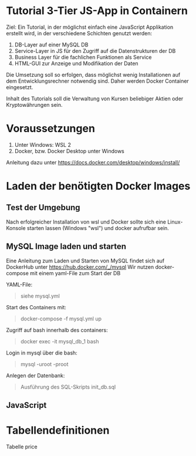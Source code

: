 # Tutorial 3-Tier JS-App in Containern

Ziel: Ein Tutorial, in der möglichst einfach eine JavaScript Applikation erstellt wird, in der verschiedene 
Schichten genutzt werden:

1. DB-Layer auf einer MySQL DB
2. Service-Layer in JS für den Zugriff auf die Datenstrukturen der DB
3. Business Layer für die fachlichen Funktionen als Service
4. HTML-GUI zur Anzeige und Modifikation der Daten

Die Umsetzung soll so erfolgen, dass möglichst wenig Installationen auf dem Entwicklungsrechner notwendig sind. Daher
werden Docker Container eingesetzt.

Inhalt des Tutorials soll die Verwaltung von Kursen beliebiger Aktien oder Kryptowährungen sein.

# Voraussetzungen

1. Unter Windows: WSL 2
2. Docker, bzw. Docker Desktop unter Windows

Anleitung dazu unter https://docs.docker.com/desktop/windows/install/


# Laden der benötigten Docker Images

## Test der Umgebung

Nach erfolgreicher Installation von wsl und Docker sollte sich eine Linux-Konsole starten lassen (Windows "wsl") und docker aufrufbar sein.

## MySQL Image laden und starten

Eine Anleitung zum Laden und Starten von MySQL findet sich auf DockerHub unter https://hub.docker.com/_/mysql
Wir nutzen docker-compose mit einem yaml-File zum Start der DB

YAML-File:
> siehe mysql.yml

Start des Containers mit:
> docker-compose -f mysql.yml up

Zugriff auf bash innerhalb des containers:
> docker exec -it mysql_db_1 bash

Login in mysql über die bash:
> mysql -uroot -proot

Anlegen der Datenbank:
> Ausführung des SQL-Skripts init_db.sql


## JavaScript 

# Tabellendefinitionen

Tabelle price
